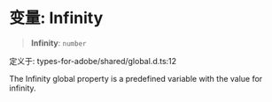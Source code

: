 # 变量: Infinity

> **Infinity**: `number`

定义于: types-for-adobe/shared/global.d.ts:12

The Infinity global property is a predefined variable with the value for infinity.
